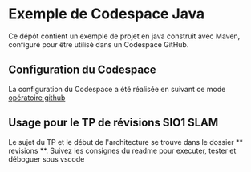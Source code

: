 # Exemple de Codespace Java

Ce dépôt contient un exemple de projet en java construit avec Maven, configuré pour être utilisé dans un Codespace GitHub.

## Configuration du Codespace
La configuration du Codespace a été réalisée en suivant ce mode [opératoire github](
https://docs.github.com/fr/codespaces/setting-up-your-project-for-codespaces/adding-a-dev-container-configuration/setting-up-your-java-project-for-codespaces)


## Usage pour le TP de révisions SIO1 SLAM
Le sujet du TP et le début de l'architecture se trouve dans le dossier ** revisions **. Suivez les consignes du readme pour executer, tester et déboguer sous vscode
